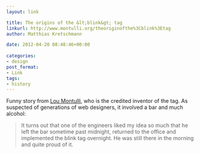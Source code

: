 ```yaml
---
layout: link

title: The origins of the &lt;blink&gt; tag
linkurl: http://www.montulli.org/theoriginofthe%3Cblink%3Etag
author: Matthias Kretschmann

date: 2012-04-20 08:48:46+00:00
  
categories:
- design
post_format:
- Link
tags:
- history
---
```


Funny story from [Lou Montulli](http://www.montulli.org/lou), who is the credited inventor of the <blink> tag. As suspected of generations of web designers, it involved a bar and much alcohol:

> It turns out that one of the engineers liked my idea so much that he left the bar sometime past midnight, returned to the office and implemented the blink tag overnight. He was still there in the morning and quite proud of it.




